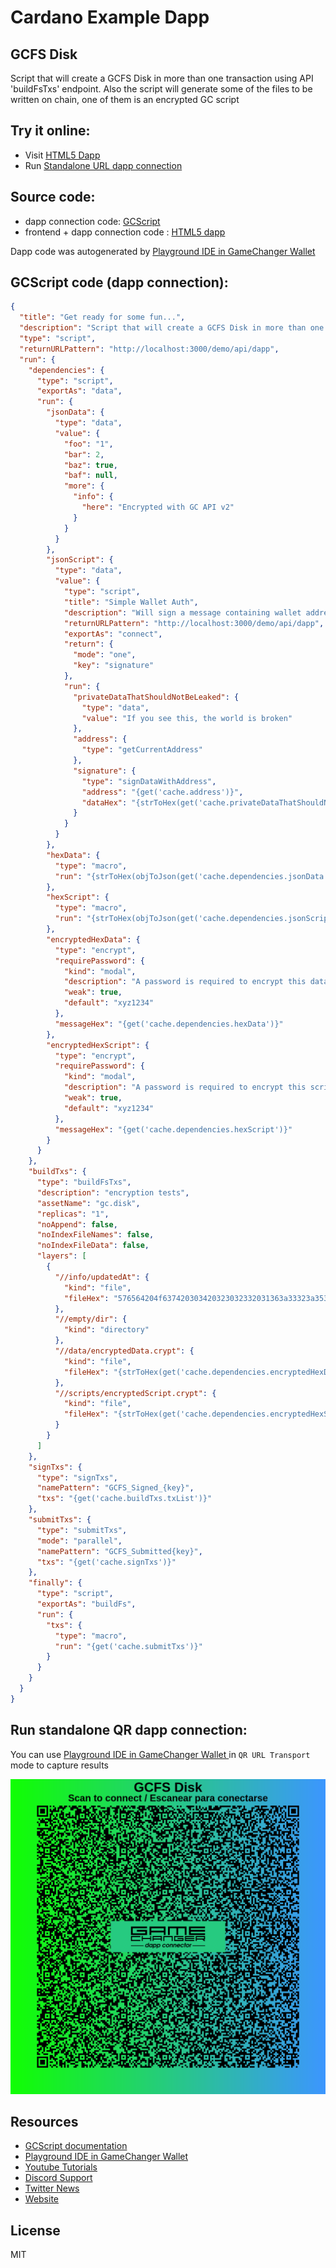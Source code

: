 
# Cardano Example Dapp

## **GCFS Disk**

Script that will create a GCFS Disk in more than one transaction using API 'buildFsTxs' endpoint. Also the script will generate some of the files to be written on chain, one of them is an encrypted GC script


## Try it online: 

-  Visit [HTML5 Dapp](https://raw.githubusercontent.com/GameChangerFinance/gamechanger.wallet/main/examples/GCFS%20Disk.html)
-  Run [Standalone URL dapp connection](https://beta-wallet.gamechanger.finance/api/2/run/1-H4sIAAAAAAAAA7VW34_aOBD-V6y80EqIsAR2Jd649rbd06paHXvah9OpMvGEuDh2znYWUsT_fjOJA1notg_tIUGc8Xh-fd-M2UdeegXRPPoAnlngomaZscyZAlhW6dFoFA0jAS61svTSaNRcNmvmc-7ZVirFUjzngXH24d3tkr2XbsOkZoWxQEqaGY0Ly7XjKZlglZN6zRYPd2ywqqQSt-5x5wYMtCiN1H7EFsoZPAqsddt6WYMGS36a2EzWKGRSgWPesBWwrZXeA7ljac6lHjaOW8WCSccwFNCprUsPAmMN1jE_X5dUguO7BV9Z_def9w8cLVpKOve-nMexMilXuXF-nozH41hAYWJeyljwsqSDFerusV4lJoO-JDh6P7cPu9JYv8C9SHDPTwe_OKPfk-R0KCg8c1UBiTNjUHqFohW30XxCz6_R3NsKaJlFc10pNYyo_KQvdWbomQO9R78fC7CVPqcqEA7Pk-iAn2ETQIvvd0I4T6ej0FIWpQL2xJVCMi0qn19w54mQdHKtkS0FOMfXwFKjPcJFnNi2R7kQFjeHgSkvpYQ2WfgZnHoAoHcN6Ql1SrAwgvJB-qB4AzUlix457kN0OKJVWvmMhCTAHrEZlrmplPhk_G9wD3wD4tUSRncZq03FHFCHSEyUuLw1Vgni6cqaDWhyFFLuGVqDf1dZC9ovwh6qnYLroYMyiuwJYe5UewajPVp6M0h5msMoSAdvDwQYHvoIO1Jx3j4aXL_p6f4o6cFbtNKSKYfdGZkLnlrT0b1n36y-PJo_kHt9T_0uGnWdgebJfmP8gqg_Z741d3RwHBUfL9IIWw1n_q2khQfuHMLXIL6RWlAsRnB1wf8FK4MqAR1OC6J0sNnwgQW6bLGiXWsLyHilMNtoV3-9miRTijG0UIDrteQCDoPLvC4q-L9ndhwavy63DreGdjgD6UrBC6WX1emWuQg7BEfXkgfnmx5xDvwnXjTtlo4E3mdNPUolU-7C8NVmUVIY0TzjygEJ7jCo3S1eSHTWfWujpVGQK16DRbW_91Ec05SOqxJxB7HwvWLTBYfu6NFWYnZzPbueTsbT7Dq5wWcyTuh3ktA3wdVVcp3wBJf4O0tmqHkzFbPpRKBGgt8xFTeOoSh9HQtpe87wDUehsXWrQiyMj3Sh4EctO74T3jdnxgvEzvtqEPotjltc3Mlli-yvdnrscyLMP2F8viRMJ0H0EMvT7UJ_cD4vcRPE5z1eDDQv_e58nHYMHPndvXQ-9J2rVoX0Z36OsmF36ZTc0nWnXvHdHMA8XvceYg9eM6nRXP2DfyGhQU5_RPyLMM_mat9Zl0Bov8PhP04IcjpSCgAA)

## Source code:

- dapp connection code: [GCScript](GCFS%20Disk.gcscript)
- frontend + dapp connection code : [HTML5 dapp](GCFS%20Disk.html)

Dapp code was autogenerated by [Playground IDE in GameChanger Wallet ](https://beta-wallet.gamechanger.finance/playground)

## GCScript code (dapp connection):
```json
{
  "title": "Get ready for some fun...",
  "description": "Script that will create a GCFS Disk in more than one transaction using API 'buildFsTxs' endpoint. Also the script will generate some of the files to be written on chain, one of them is an encrypted GC script",
  "type": "script",
  "returnURLPattern": "http://localhost:3000/demo/api/dapp",
  "run": {
    "dependencies": {
      "type": "script",
      "exportAs": "data",
      "run": {
        "jsonData": {
          "type": "data",
          "value": {
            "foo": "1",
            "bar": 2,
            "baz": true,
            "baf": null,
            "more": {
              "info": {
                "here": "Encrypted with GC API v2"
              }
            }
          }
        },
        "jsonScript": {
          "type": "data",
          "value": {
            "type": "script",
            "title": "Simple Wallet Auth",
            "description": "Will sign a message containing wallet address, using wallet address to sign",
            "returnURLPattern": "http://localhost:3000/demo/api/dapp",
            "exportAs": "connect",
            "return": {
              "mode": "one",
              "key": "signature"
            },
            "run": {
              "privateDataThatShouldNotBeLeaked": {
                "type": "data",
                "value": "If you see this, the world is broken"
              },
              "address": {
                "type": "getCurrentAddress"
              },
              "signature": {
                "type": "signDataWithAddress",
                "address": "{get('cache.address')}",
                "dataHex": "{strToHex(get('cache.privateDataThatShouldNotBeLeaked'))}"
              }
            }
          }
        },
        "hexData": {
          "type": "macro",
          "run": "{strToHex(objToJson(get('cache.dependencies.jsonData')))}"
        },
        "hexScript": {
          "type": "macro",
          "run": "{strToHex(objToJson(get('cache.dependencies.jsonScript')))}"
        },
        "encryptedHexData": {
          "type": "encrypt",
          "requirePassword": {
            "kind": "modal",
            "description": "A password is required to encrypt this data",
            "weak": true,
            "default": "xyz1234"
          },
          "messageHex": "{get('cache.dependencies.hexData')}"
        },
        "encryptedHexScript": {
          "type": "encrypt",
          "requirePassword": {
            "kind": "modal",
            "description": "A password is required to encrypt this script",
            "weak": true,
            "default": "xyz1234"
          },
          "messageHex": "{get('cache.dependencies.hexScript')}"
        }
      }
    },
    "buildTxs": {
      "type": "buildFsTxs",
      "description": "encryption tests",
      "assetName": "gc.disk",
      "replicas": "1",
      "noAppend": false,
      "noIndexFileNames": false,
      "noIndexFileData": false,
      "layers": [
        {
          "//info/updatedAt": {
            "kind": "file",
            "fileHex": "576564204f637420303420323032332031363a33323a353520474d542d30333030"
          },
          "//empty/dir": {
            "kind": "directory"
          },
          "//data/encryptedData.crypt": {
            "kind": "file",
            "fileHex": "{strToHex(get('cache.dependencies.encryptedHexData'))}"
          },
          "//scripts/encryptedScript.crypt": {
            "kind": "file",
            "fileHex": "{strToHex(get('cache.dependencies.encryptedHexScript'))}"
          }
        }
      ]
    },
    "signTxs": {
      "type": "signTxs",
      "namePattern": "GCFS_Signed_{key}",
      "txs": "{get('cache.buildTxs.txList')}"
    },
    "submitTxs": {
      "type": "submitTxs",
      "mode": "parallel",
      "namePattern": "GCFS_Submitted{key}",
      "txs": "{get('cache.signTxs')}"
    },
    "finally": {
      "type": "script",
      "exportAs": "buildFs",
      "run": {
        "txs": {
          "type": "macro",
          "run": "{get('cache.submitTxs')}"
        }
      }
    }
  }
}
```

## Run standalone QR dapp connection: 

You can use [Playground IDE in GameChanger Wallet ](https://beta-wallet.gamechanger.finance/playground) in `QR URL Transport` mode to capture results

[![QR URL Transport](GCFS%20Disk.png)](https://beta-wallet.gamechanger.finance/api/2/run/1-H4sIAAAAAAAAA7VW34_aOBD-V6y80EqIsAR2Jd649rbd06paHXvah9OpMvGEuDh2znYWUsT_fjOJA1notg_tIUGc8Xh-fd-M2UdeegXRPPoAnlngomaZscyZAlhW6dFoFA0jAS61svTSaNRcNmvmc-7ZVirFUjzngXH24d3tkr2XbsOkZoWxQEqaGY0Ly7XjKZlglZN6zRYPd2ywqqQSt-5x5wYMtCiN1H7EFsoZPAqsddt6WYMGS36a2EzWKGRSgWPesBWwrZXeA7ljac6lHjaOW8WCSccwFNCprUsPAmMN1jE_X5dUguO7BV9Z_def9w8cLVpKOve-nMexMilXuXF-nozH41hAYWJeyljwsqSDFerusV4lJoO-JDh6P7cPu9JYv8C9SHDPTwe_OKPfk-R0KCg8c1UBiTNjUHqFohW30XxCz6_R3NsKaJlFc10pNYyo_KQvdWbomQO9R78fC7CVPqcqEA7Pk-iAn2ETQIvvd0I4T6ej0FIWpQL2xJVCMi0qn19w54mQdHKtkS0FOMfXwFKjPcJFnNi2R7kQFjeHgSkvpYQ2WfgZnHoAoHcN6Ql1SrAwgvJB-qB4AzUlix457kN0OKJVWvmMhCTAHrEZlrmplPhk_G9wD3wD4tUSRncZq03FHFCHSEyUuLw1Vgni6cqaDWhyFFLuGVqDf1dZC9ovwh6qnYLroYMyiuwJYe5UewajPVp6M0h5msMoSAdvDwQYHvoIO1Jx3j4aXL_p6f4o6cFbtNKSKYfdGZkLnlrT0b1n36y-PJo_kHt9T_0uGnWdgebJfmP8gqg_Z741d3RwHBUfL9IIWw1n_q2khQfuHMLXIL6RWlAsRnB1wf8FK4MqAR1OC6J0sNnwgQW6bLGiXWsLyHilMNtoV3-9miRTijG0UIDrteQCDoPLvC4q-L9ndhwavy63DreGdjgD6UrBC6WX1emWuQg7BEfXkgfnmx5xDvwnXjTtlo4E3mdNPUolU-7C8NVmUVIY0TzjygEJ7jCo3S1eSHTWfWujpVGQK16DRbW_91Ec05SOqxJxB7HwvWLTBYfu6NFWYnZzPbueTsbT7Dq5wWcyTuh3ktA3wdVVcp3wBJf4O0tmqHkzFbPpRKBGgt8xFTeOoSh9HQtpe87wDUehsXWrQiyMj3Sh4EctO74T3jdnxgvEzvtqEPotjltc3Mlli-yvdnrscyLMP2F8viRMJ0H0EMvT7UJ_cD4vcRPE5z1eDDQv_e58nHYMHPndvXQ-9J2rVoX0Z36OsmF36ZTc0nWnXvHdHMA8XvceYg9eM6nRXP2DfyGhQU5_RPyLMM_mat9Zl0Bov8PhP04IcjpSCgAA)

## Resources
- [GCScript documentation](https://beta-wallet.gamechanger.finance/doc/api/v2/api.html)
- [Playground IDE in GameChanger Wallet ](https://beta-wallet.gamechanger.finance/playground)
- [Youtube Tutorials](https://www.youtube.com/@gamechanger.finance)
- [Discord Support](https://discord.gg/vpbfyRaDKG)
- [Twitter News](https://twitter.com/GameChangerOk)
- [Website](https://gamechanger.finance)

## License
MIT 
    
